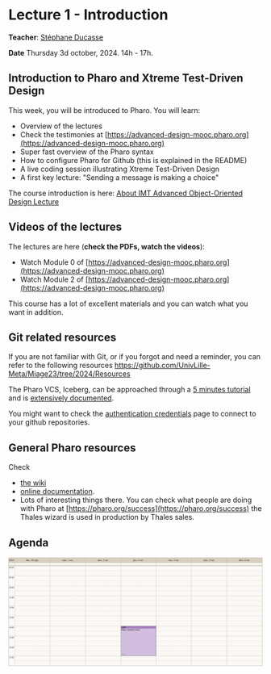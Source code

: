 # Lecture 1 - Introduction
**Teacher**: [Stéphane Ducasse](http://stephane.ducasse.free.fr/)

**Date** Thursday 3d october, 2024. 14h - 17h.

## Introduction to Pharo and Xtreme Test-Driven Design
This week, you will be introduced to Pharo.
You will learn:

- Overview of the lectures
- Check the testimonies at [https://advanced-design-mooc.pharo.org](https://advanced-design-mooc.pharo.org)
- Super fast overview of the Pharo syntax
- How to configure Pharo for Github (this is explained in the README)
- A live coding session illustrating Xtreme Test-Driven Design
- A first key lecture: "Sending a message is making a choice"

The course introduction is here: [ About IMT Advanced Object-Oriented Design Lecture ](0-2024-AboutIMTLecture.pdf)

## Videos of the lectures
The lectures are here (**check the PDFs, watch the videos**):  

- Watch Module 0 of [https://advanced-design-mooc.pharo.org](https://advanced-design-mooc.pharo.org)
- Watch Module 2 of [https://advanced-design-mooc.pharo.org](https://advanced-design-mooc.pharo.org)

This course has a lot of excellent materials and you can watch what you want in addition.

## Git related resources

If you are not familiar with Git, or if you forgot and need a reminder, you can refer to the following resources https://github.com/UnivLille-Meta/Miage23/tree/2024/Resources

The Pharo VCS, Iceberg, can be approached through a [5 minutes tutorial](https://github.com/pharo-vcs/iceberg/wiki/Tutorial) and is [extensively documented](https://github.com/pharo-vcs/iceberg/wiki).

You might want to check the [authentication credentials](https://github.com/pharo-vcs/iceberg/wiki/Authentication-Credentials) page to connect to your github repositories.

## General Pharo resources

Check 

- [the wiki](https://github.com/pharo-open-documentation/pharo-wiki) 
- [online documentation](https://github.com/pharo-open-documentation/awesome-pharo).
- Lots of interesting things there. You can check what people are doing with Pharo at [https://pharo.org/success](https://pharo.org/success) the Thales wizard is used in production by Thales sales.


## Agenda

![img](/Week-01-Introduction-October-3-4-2024/week-01-agenda.png)